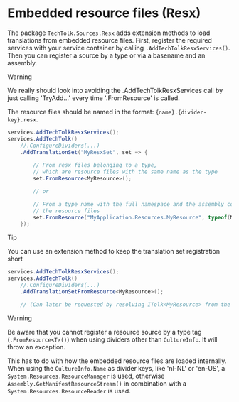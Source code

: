 # Embedded resource files (Resx)

The package `TechTolk.Sources.Resx` adds extension methods to load translations
from embedded resource files. First, register the required services with your
service container by calling `.AddTechTolkResxServices()`. Then you can register
a source by a type or via a basename and an assembly.

> [!WARNING]
> We really should look into avoiding the .AddTechTolkResxServices call by just
> calling 'TryAdd...' every time '.FromResource' is called.

The resource files should be named in the format: `{name}.{divider-key}.resx`.

```csharp
services.AddTechTolkResxServices();
services.AddTechTolk()
    //.ConfigureDividers(...)
    .AddTranslationSet("MyResxSet", set => {
        
        // From resx files belonging to a type,
        // which are resource files with the same name as the type
        set.FromResource<MyResource>();

        // or

        // From a type name with the full namespace and the assembly containing 
        // the resource files
        set.FromResource("MyApplication.Resources.MyResource", typeof(MyApplication.SomeType).Assembly);
    });
```

> [!TIP]
> You can use an extension method to keep the translation set registration short
>
> ```csharp
> services.AddTechTolkResxServices();
> services.AddTechTolk()
>     //.ConfigureDividers(...)
>     .AddTranslationSetFromResource<MyResource>();
> 
>     // (Can later be requested by resolving ITolk<MyResource> from the service provider)
> ```

> [!WARNING]
> Be aware that you cannot register a resource source by a type tag (`.FromResource<T>()`)
> when using dividers other than `CultureInfo`. It will throw an exception.
> 
> This has to do with how the embedded resource files are loaded internally.
> When using the `CultureInfo.Name` as divider keys, like 'nl-NL' or 'en-US', a 
> `System.Resources.ResourceManager` is used, otherwise `Assembly.GetManifestResourceStream()`
> in combination with a `System.Resources.ResourceReader` is used. 